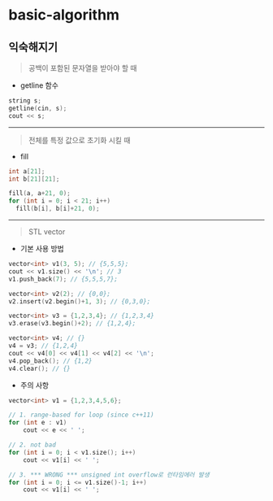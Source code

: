 # basic-algorithm

## 익숙해지기

>공백이 포함된 문자열을 받아야 할 때
- getline 함수

```c
string s;
getline(cin, s);
cout << s;
```

---

>전체를 특정 값으로 초기화 시킬 때
- fill

```c
int a[21];
int b[21][21];

fill(a, a+21, 0);
for (int i = 0; i < 21; i++)
  fill(b[i], b[i]+21, 0);
```

---
>STL vector
- 기본 사용 방법

```c
vector<int> v1(3, 5); // {5,5,5};
cout << v1.size() << '\n'; // 3
v1.push_back(7); // {5,5,5,7};

vector<int> v2(2); // {0,0};
v2.insert(v2.begin()+1, 3); // {0,3,0};

vector<int> v3 = {1,2,3,4}; // {1,2,3,4}
v3.erase(v3.begin()+2); // {1,2,4};

vector<int> v4; // {}
v4 = v3; // {1,2,4}
cout << v4[0] << v4[1] << v4[2] << '\n';
v4.pop_back(); // {1,2}
v4.clear(); // {}
```
- 주의 사항

```c
vector<int> v1 = {1,2,3,4,5,6};

// 1. range-based for loop (since c++11)
for (int e : v1)
    cout << e << ' ';

// 2. not bad
for (int i = 0; i < v1.size(); i++)
    cout << v1[i] << ' ';

// 3. *** WRONG *** unsigned int overflow로 런타임에러 발생
for (int i = 0; i <= v1.size()-1; i++)
    cout << v1[i] << ' ';
```


